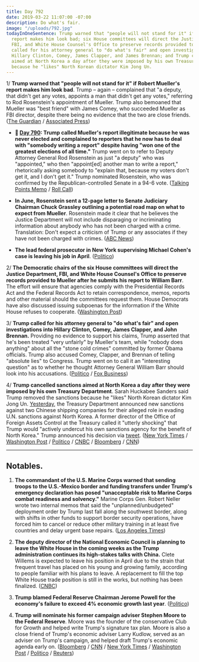 ```yaml
---
title: Day 792
date: 2019-03-22 11:07:00 -07:00
description: Do what's fair.
image: "/uploads/792.jpg"
todayInOneSentence: Trump warned that "people will not stand for it" if Robert Mueller's
  report makes him look bad; six House committees will direct the Justice Department,
  FBI, and White House Counsel's Office to preserve records provided to Mueller; Trump
  called for his attorney general to "do what's fair" and open investigations into
  Hillary Clinton, Comey, James Clapper, and James Brennan; and Trump cancelled sanctions
  aimed at North Korea a day after they were imposed by his own Treasury Department,
  because he "likes" North Korean dictator Kim Jong Un.
---
```


1/ **Trump warned that "people will not stand for it" if Robert Mueller's report makes him look bad**. Trump – again – complained that "a deputy, that didn't get any votes, appoints a man that didn't get any votes," referring to Rod Rosenstein's appointment of Mueller. Trump also bemoaned that Mueller was "best friend" with James Comey, who succeeded Mueller as FBI director, despite there being no evidence that the two are close friends. ([The Guardian](https://www.theguardian.com/us-news/live/2019/mar/22/donald-trump-latest-news-live-us-politics-mueller-report-russia) / [Associated Press](https://apnews.com/369dd7698d7043ab8f0bee894b9ea92f))

* **📌 [Day 790](https://whatthefuckjusthappenedtoday.com/2019/03/20/day-790/#1-trump-called-muellers-report-illeg): Trump called Mueller's report illegitimate because he was never elected and complained to reporters that he now has to deal with "somebody writing a report" despite having "won one of the greatest elections of all time."** Trump went on to refer to Deputy Attorney General Rod Rosenstein as just "a deputy" who was "appointed," who then "appoint\[ed\] another man to write a report," rhetorically asking somebody to "explain that, because my voters don't get it, and I don't get it." Trump nominated Rosenstein, who was confirmed by the Republican-controlled Senate in a 94-6 vote. ([Talking Points Memo](https://talkingpointsmemo.com/news/trump-trashes-sessions-rosenstein-mueller-never-got-a-vote) / [Roll Call](https://www.rollcall.com/news/whitehouse/trump-mueller-report-illegitimate-because-he-was-not-elected))

* **In June, Rosenstein sent a 12-page letter to Senate Judiciary Chairman Chuck Grassley outlining a potential road map on what to expect from Mueller**. Rosenstein made it clear that he believes the Justice Department will not include disparaging or incriminating information about anybody who has not been charged with a crime. Translation: Don't expect a criticism of Trump or any associates if they have not been charged with crimes. ([ABC News](https://abcnews.go.com/Politics/letter-deputy-attorney-general-rod-rosenstein-offers-potential/story?id=61847216))

* **The lead federal prosecutor in New York supervising Michael Cohen's case is leaving his job in April**. ([Politico](https://www.politico.com/story/2019/03/22/sdny-prosecutor-michael-cohen-case-1232226))

2/ **The Democratic chairs of the six House committees will direct the Justice Department, FBI, and White House Counsel's Office to preserve records provided to Mueller after he submits his report to William Barr**. The effort will ensure that agencies comply with the Presidential Records Act and the Federal Records Act to retain correspondence, memos, reports and other material should the committees request them. House Democrats have also discussed issuing subpoenas for the information if the White House refuses to cooperate. ([Washington Post](https://www.washingtonpost.com/world/national-security/democrats-will-order-fbi-white-house-counsel-to-preserve-records-shared-with-mueller/2019/03/22/462fc54a-4ca2-11e9-93d0-64dbcf38ba41_story.html))

3/ **Trump called for his attorney general to "do what's fair" and open investigations into Hillary Clinton, Comey, James Clapper, and John Brennan.** Providing no evidence to support his claims, Trump asserted that he's been treated "very unfairly" by Mueller's team, while "nobody does anything" about all the "stone cold crimes" committed by former Obama officials. Trump also accused Comey, Clapper, and Brennan of telling "absolute lies" to Congress. Trump went on to call it an "interesting question" as to whether he thought Attorney General William Barr should look into his accusations. ([Politico](https://www.politico.com/story/2019/03/22/trump-barr-clinton-investigation-1232147) / [Fox Business](https://www.youtube.com/watch?v=1Bwa5ffuTSs))

4/ **Trump cancelled sanctions aimed at North Korea a day after they were imposed by his own Treasury Department**. Sarah Huckabee Sanders said Trump removed the sanctions because he "likes" North Korean dictator Kim Jong Un. [Yesterday](https://www.nytimes.com/2019/03/21/us/politics/trump-north-korea-china-sanctions.html), the Treasury Department announced new sanctions against two Chinese shipping companies for their alleged role in evading U.N. sanctions against North Korea. A former director of the Office of Foreign Assets Control at the Treasury called it "utterly shocking" that Trump would "actively undercut his own sanctions agency for the benefit of North Korea." Trump announced his decision via [tweet](https://twitter.com/realDonaldTrump/status/1109143448634966020). ([New York Times](https://www.nytimes.com/2019/03/22/world/asia/north-korea-sanctions.html) / [Washington Post](https://www.washingtonpost.com/world/national-security/trump-cancels-some-sanctions-aimed-at-north-korea-contradicting-treasury-dept/2019/03/22/6ecb2732-4cd0-11e9-93d0-64dbcf38ba41_story.html) / [Politico](https://www.politico.com/story/2019/03/22/trump-north-korea-sanctions-remove-1232586) / [CNBC](https://www.cnbc.com/2019/03/22/trump-says-he-will-remove-north-korea-related-sanctions.html) / [Bloomberg](https://www.bloomberg.com/news/articles/2019-03-22/trump-tweet-sows-confusion-over-u-s-sanctions-on-north-korea) / [CNN](https://www.cnn.com/2019/03/22/politics/donald-trump-north-korea-sanctions-china/index.html))

---

## Notables.

1. **The commandant of the U.S. Marine Corps warned that sending troops to the U.S.-Mexico border and funding transfers under Trump's emergency declaration has posed "unacceptable risk to Marine Corps combat readiness and solvency."** Marine Corps Gen. Robert Neller wrote two internal memos that said the "unplanned/unbudgeted" deployment order by Trump last fall along the southwest border, along with shifts in other funds to support border security operations, have forced him to cancel or reduce other military training in at least five countries and delay urgent base repairs. ([Los Angeles Times](https://www.latimes.com/politics/la-na-pol-marine-corps-border-national-emergency-20190321-story.html))

2. **The deputy director of the National Economic Council is planning to leave the White House in the coming weeks as the Trump administration continues its high-stakes talks with China.** Clete Willems is expected to leave his position in April due to the strain that frequent travel has placed on his young and growing family, according to people familiar with his plans to leave. A replacement to fill the top White House trade position is still in the works, but nothing has been finalized. ([CNBC](https://www.cnbc.com/2019/03/22/top-trump-trade-official-clete-willems-to-leave-the-white-house-in-weeks-sources.html))

3. **Trump blamed Federal Reserve Chairman Jerome Powell for the economy's failure to exceed 4% economic growth last year**. ([Politico](https://www.politico.com/story/2019/03/21/trump-fed-for-economy-growth-1288783))

4. **Trump will nominate his former campaign adviser Stephen Moore to the Federal Reserve**. Moore was the founder of the conservative Club for Growth and helped write Trump's signature tax plan. Moore is also a close friend of Trump's economic adviser Larry Kudlow, served as an adviser on Trump's campaign, and helped draft Trump's economic agenda early on. ([Bloomberg](https://www.bloomberg.com/news/articles/2019-03-22/trump-said-to-consider-stephen-moore-for-federal-reserve-board) / [CNN](https://www.cnn.com/2019/03/22/business/trump-federal-reserve-nomination-stephen-moore/index.html) / [New York Times](https://www.nytimes.com/2019/03/22/us/politics/stephen-moore-federal-reserve.html) / [Washington Post](https://www.washingtonpost.com/business/2019/03/22/trump-picks-close-ally-stephen-moore-fed-seat-economy-shows-signs-weakness/) / [Politico](https://www.politico.com/story/2019/03/22/trump-fed-job-stephen-moore-1232529) / [Reuters](https://www.reuters.com/article/us-usa-fed-moore-idUSKCN1R30E2))